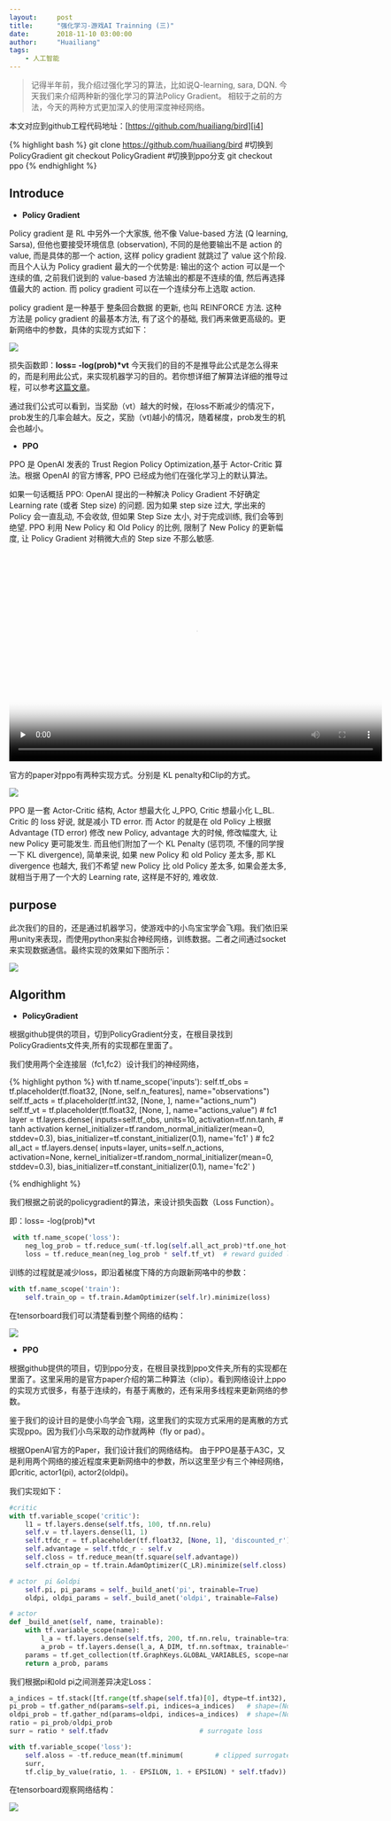 ```yaml
---
layout:     post
title:      "强化学习-游戏AI Trainning (三)"
date:       2018-11-10 03:00:00
author:     "Huailiang"
tags:
    - 人工智能
---
```



> 记得半年前，我介绍过强化学习的算法，比如说Q-learning, sara, DQN. 今天我们来介绍两种新的强化学习的算法Policy Gradient。  相较于之前的方法，今天的两种方式更加深入的使用深度神经网络。


本文对应到github工程代码地址：[https://github.com/huailiang/bird][i4]

{% highlight bash %}
git clone https://github.com/huailiang/bird
#切换到PolicyGradient
git checkout PolicyGradient
#切换到ppo分支
git checkout ppo
{% endhighlight %}

## Introduce

- <b>Policy Gradient</b>

Policy gradient 是 RL 中另外一个大家族, 他不像 Value-based 方法 (Q learning, Sarsa), 但他也要接受环境信息 (observation), 不同的是他要输出不是 action 的 value, 而是具体的那一个 action, 这样 policy gradient 就跳过了 value 这个阶段. 而且个人认为 Policy gradient 最大的一个优势是: 输出的这个 action 可以是一个连续的值, 之前我们说到的 value-based 方法输出的都是不连续的值, 然后再选择值最大的 action. 而 policy gradient 可以在一个连续分布上选取 action.

 policy gradient 是一种基于 整条回合数据 的更新, 也叫 REINFORCE 方法. 这种方法是 policy gradient 的最基本方法, 有了这个的基础, 我们再来做更高级的。更新网络中的参数，具体的实现方式如下：

![](/img/post-reinforcement/re21.jpg)


损失函数即：<b>loss= -log(prob)*vt</b>
今天我们的目的不是推导此公式是怎么得来的，而是利用此公式，来实现机器学习的目的。若你想详细了解算法详细的推导过程，可以参考[这篇文章][i1]。

通过我们公式可以看到，当奖励（vt）越大的时候，在loss不断减少的情况下，prob发生的几率会越大。反之，奖励（vt)越小的情况，随着梯度，prob发生的机会也越小。

- <b>PPO</b>


PPO 是 OpenAI 发表的 Trust Region Policy Optimization,基于 Actor-Critic 算法。根据 OpenAI 的官方博客, PPO 已经成为他们在强化学习上的默认算法。

如果一句话概括 PPO: OpenAI 提出的一种解决 Policy Gradient 不好确定 Learning rate (或者 Step size) 的问题. 因为如果 step size 过大, 学出来的 Policy 会一直乱动, 不会收敛, 但如果 Step Size 太小, 对于完成训练, 我们会等到绝望. PPO 利用 New Policy 和 Old Policy 的比例, 限制了 New Policy 的更新幅度, 让 Policy Gradient 对稍微大点的 Step size 不那么敏感.

<video id="video" controls="" preload="none" poster="/img/post-reinforcement/re6.jpg" width="674" height="379">
      <source id="mp4" src="https://morvanzhou.github.io/static/results/reinforcement-learning/6-4-demo_openai.mp4" type="video/mp4">
      <p>Your user agent does not support the HTML5 Video element.</p>
</video>

官方的paper对ppo有两种实现方式。分别是 KL penalty和Clip的方式。

![](/img/post-reinforcement/re22.jpg)

PPO 是一套 Actor-Critic 结构, Actor 想最大化 J_PPO, Critic 想最小化 L_BL. Critic 的 loss 好说, 就是减小 TD error. 而 Actor 的就是在 old Policy 上根据 Advantage (TD error) 修改 new Policy, advantage 大的时候, 修改幅度大, 让 new Policy 更可能发生. 而且他们附加了一个 KL Penalty (惩罚项, 不懂的同学搜一下 KL divergence), 简单来说, 如果 new Policy 和 old Policy 差太多, 那 KL divergence 也越大, 我们不希望 new Policy 比 old Policy 差太多, 如果会差太多, 就相当于用了一个大的 Learning rate, 这样是不好的, 难收敛.

## purpose

此次我们的目的，还是通过机器学习，使游戏中的小鸟宝宝学会飞翔。我们依旧采用unity来表现，而使用python来拟合神经网络，训练数据。二者之间通过socket来实现数据通信。最终实现的效果如下图所示：

![](/img/post-reinforcement/re10.gif)

## Algorithm

- <b>PolicyGradient</b>

根据github提供的项目，切到PolicyGradient分支，在根目录找到PolicyGradients文件夹,所有的实现都在里面了。

我们使用两个全连接层（fc1,fc2）设计我们的神经网络，

{% highlight python %}
with tf.name_scope('inputs'):
    self.tf_obs = tf.placeholder(tf.float32, [None, self.n_features], name="observations")
    self.tf_acts = tf.placeholder(tf.int32, [None, ], name="actions_num")
    self.tf_vt = tf.placeholder(tf.float32, [None, ], name="actions_value")
    # fc1
    layer = tf.layers.dense(
        inputs=self.tf_obs,
        units=10,
        activation=tf.nn.tanh,  # tanh activation
        kernel_initializer=tf.random_normal_initializer(mean=0, stddev=0.3),
        bias_initializer=tf.constant_initializer(0.1),
        name='fc1'
    )
    # fc2
    all_act = tf.layers.dense(
        inputs=layer,
        units=self.n_actions,
        activation=None,
        kernel_initializer=tf.random_normal_initializer(mean=0, stddev=0.3),
        bias_initializer=tf.constant_initializer(0.1),
        name='fc2'
    )

{% endhighlight %}

我们根据之前说的policygradient的算法，来设计损失函数（Loss Function）。

即：loss= -log(prob)*vt

```  python 
 with tf.name_scope('loss'):
    neg_log_prob = tf.reduce_sum(-tf.log(self.all_act_prob)*tf.one_hot(self.tf_acts, self.n_actions), axis=1)
    loss = tf.reduce_mean(neg_log_prob * self.tf_vt)  # reward guided loss
``` 

训练的过程就是减少loss，即沿着梯度下降的方向跟新网咯中的参数：

```  python 
with tf.name_scope('train'):
    self.train_op = tf.train.AdamOptimizer(self.lr).minimize(loss)
``` 

在tensorboard我们可以清楚看到整个网络的结构：

![](/img/post-reinforcement/re23.jpg)


- <b>PPO</b>

根据github提供的项目，切到ppo分支，在根目录找到ppo文件夹,所有的实现都在里面了。这里采用的是官方paper介绍的第二种算法（clip）。看到网络设计上ppo的实现方式很多，有基于连续的，有基于离散的，还有采用多线程来更新网络的参数。

鉴于我们的设计目的是使小鸟学会飞翔，这里我们的实现方式采用的是离散的方式实现ppo。因为我们小鸟采取的动作就两种（fly or pad）。

根据OpenAI官方的Paper，我们设计我们的网络结构。 由于PPO是基于A3C，又是利用两个网络的接近程度来更新网络中的参数，所以这里至少有三个神经网络，即critic, actor1(pi), actor2(oldpi)。

我们实现如下：

``` python
#critic
with tf.variable_scope('critic'):
    l1 = tf.layers.dense(self.tfs, 100, tf.nn.relu)
    self.v = tf.layers.dense(l1, 1)
    self.tfdc_r = tf.placeholder(tf.float32, [None, 1], 'discounted_r')
    self.advantage = self.tfdc_r - self.v
    self.closs = tf.reduce_mean(tf.square(self.advantage))
    self.ctrain_op = tf.train.AdamOptimizer(C_LR).minimize(self.closs)

# actor  pi &oldpi
    self.pi, pi_params = self._build_anet('pi', trainable=True)
    oldpi, oldpi_params = self._build_anet('oldpi', trainable=False)

# actor
def _build_anet(self, name, trainable):
    with tf.variable_scope(name):
        l_a = tf.layers.dense(self.tfs, 200, tf.nn.relu, trainable=trainable)
        a_prob = tf.layers.dense(l_a, A_DIM, tf.nn.softmax, trainable=trainable)
    params = tf.get_collection(tf.GraphKeys.GLOBAL_VARIABLES, scope=name)
    return a_prob, params

``` 

我们根据pi和old pi之间测差异决定Loss：

```  python 
a_indices = tf.stack([tf.range(tf.shape(self.tfa)[0], dtype=tf.int32), self.tfa], axis=1)
pi_prob = tf.gather_nd(params=self.pi, indices=a_indices)   # shape=(None, )
oldpi_prob = tf.gather_nd(params=oldpi, indices=a_indices)  # shape=(None, )
ratio = pi_prob/oldpi_prob
surr = ratio * self.tfadv                       # surrogate loss

with tf.variable_scope('loss'):
    self.aloss = -tf.reduce_mean(tf.minimum(        # clipped surrogate objective
    surr,
    tf.clip_by_value(ratio, 1. - EPSILON, 1. + EPSILON) * self.tfadv))
``` 

在tensorboard观察网络结构：

![](/img/post-reinforcement/re25.jpg)



[i1]: https://blog.csdn.net/qq_30615903/article/details/80747380
[i2]: https://github.com/Tencent/xLua
[i4]: https://github.com/huailiang/bird